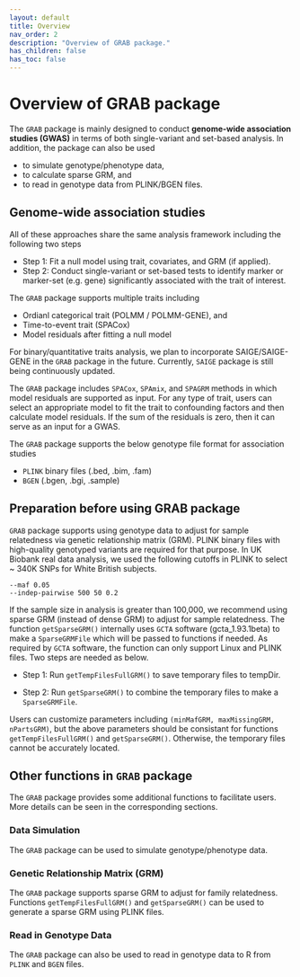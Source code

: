 ```yaml
---
layout: default
title: Overview
nav_order: 2
description: "Overview of GRAB package."
has_children: false
has_toc: false
---
```


# Overview of GRAB package 

The ```GRAB``` package is mainly designed to conduct **genome-wide association studies (GWAS)** in terms of both single-variant and set-based analysis. In addition, the package can also be used 
- to simulate genotype/phenotype data, 
- to calculate sparse GRM, and 
- to read in genotype data from PLINK/BGEN files.  

## Genome-wide association studies

All of these approaches share the same analysis framework including the following two steps

- Step 1: Fit a null model using trait, covariates, and GRM (if applied).
- Step 2: Conduct single-variant or set-based tests to identify marker or marker-set (e.g. gene) significantly associated with the trait of interest.

The ```GRAB``` package supports multiple traits including

- Ordianl categorical trait (POLMM / POLMM-GENE), and
- Time-to-event trait (SPACox)
- Model residuals after fitting a null model

For binary/quantitative traits analysis, we plan to incorporate SAIGE/SAIGE-GENE in the ```GRAB``` package in the future. Currently, ```SAIGE``` package is still being continuously updated.

The ```GRAB``` package includes ```SPACox```, ```SPAmix```, and ```SPAGRM``` methods in which model residuals are supported as input. For any type of trait,  users can select an appropriate model to fit the trait to confounding factors and then calculate model residuals. If the sum of the residuals is zero, then it can serve as an input for a GWAS.

The ```GRAB``` package supports the below genotype file format for association studies

- ```PLINK``` binary files (.bed, .bim, .fam)
- ```BGEN``` (.bgen, .bgi, .sample)

## Preparation before using GRAB package

```GRAB``` package supports using genotype data to adjust for sample relatedness via genetic relationship matrix (GRM). PLINK binary files with high-quality genotyped variants are required for that purpose. In UK Biobank real data analysis, we used the following cutoffs in PLINK to select ~ 340K SNPs for White British subjects.

```
--maf 0.05
--indep-pairwise 500 50 0.2
```

If the sample size in analysis is greater than 100,000, we recommend using sparse GRM (instead of dense GRM) to adjust for sample relatedness. The function ```getSparseGRM()``` internally uses ```GCTA``` software (gcta_1.93.1beta) to make a ```SparseGRMFile``` which will be passed to functions if needed. As required by ```GCTA``` software, the function can only support Linux and PLINK files. Two steps are needed as below. 

- Step 1: Run ```getTempFilesFullGRM()``` to save temporary files to tempDir.

- Step 2: Run ```getSparseGRM()``` to combine the temporary files to make a ```SparseGRMFile```.

Users can customize parameters including ```(minMafGRM, maxMissingGRM, nPartsGRM)```, but the above parameters should be consistant for functions ```getTempFilesFullGRM()``` and ```getSparseGRM()```. Otherwise, the temporary files cannot be accurately located.

## Other functions in ```GRAB``` package

The ```GRAB``` package provides some additional functions to facilitate users. More details can be seen in the corresponding sections. 

### Data Simulation

The ```GRAB``` package can be used to simulate genotype/phenotype data.

### Genetic Relationship Matrix (GRM)

The ```GRAB``` package supports sparse GRM to adjust for family relatedness. Functions ```getTempFilesFullGRM()``` and ```getSparseGRM()``` can be used to generate a sparse GRM using PLINK files.

### Read in Genotype Data

The ```GRAB``` package can also be used to read in genotype data to R from ```PLINK``` and ```BGEN``` files.

